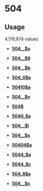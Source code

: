 # 504

## Usage

4,176,674 values

-   **[504\_\_$a](../../tags/504/504__a-1.md)**  

-   **[504\_\_$6](../../tags/504/504__6-2.md)**  

-   **[504\_\_$b](../../tags/504/504__b-3.md)**  

-   **[504\_0$a](../../tags/504/504_0a-4.md)**  

-   **[50410$a](../../tags/504/50410a-5.md)**  

-   **[504\_\_$v](../../tags/504/504__v-6.md)**  

-   **[504$](../../tags/504/504-7.md)**  

-   **[5040\_$a](../../tags/504/5040_a-8.md)**  

-   **[504\_\_$I](../../tags/504/504__i-9.md)**  

-   **[504\_\_$x](../../tags/504/504__x-10.md)**  

-   **[50404$a](../../tags/504/50404a-11.md)**  

-   **[5044\_$a](../../tags/504/5044_a-12.md)**  

-   **[5044\_$c](../../tags/504/5044_c-13.md)**  

-   **[504\_8$a](../../tags/504/504_8a-14.md)**  

-   **[504\_\_$c](../../tags/504/504__c-15.md)**  


